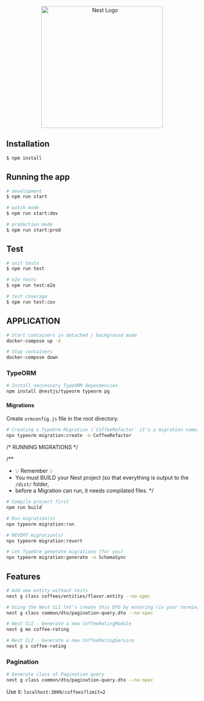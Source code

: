 <p align="center">
  <a href="http://nestjs.com/" target="blank"><img src="https://nestjs.com/img/logo_text.svg" width="320" alt="Nest Logo" /></a>
</p>


## Installation

```bash
$ npm install
```

## Running the app

```bash
# development
$ npm run start

# watch mode
$ npm run start:dev

# production mode
$ npm run start:prod
```

## Test

```bash
# unit tests
$ npm run test

# e2e tests
$ npm run test:e2e

# test coverage
$ npm run test:cov
```

## APPLICATION

```bash
# Start containers in detached / background mode
docker-compose up -d

# Stop containers
docker-compose down
```

### TypeORM

```bash
# Install neccessary TypeORM dependencies
npm install @nestjs/typeorm typeorm pg
```

#### Migrations

Create `ormconfig.js` file in the root directory.

```bash
# Creating a TypeOrm Migration (`CoffeeRefactor` it's a migration name)
npx typeorm migration:create -n CoffeeRefactor
```

/* RUNNING MIGRATIONS */

/**
 * 💡 Remember 💡
 * You must BUILD your Nest project (so that everything is output to the `/dist/` folder,
 * before a Migration can run, it needs compilated files.
 */
 
 ```bash
# Compile project first 
npm run build

# Run migration(s) 
npx typeorm migration:run

# REVERT migration(s)
npx typeorm migration:revert

# Let TypeOrm generate migrations (for you)
npx typeorm migration:generate -n SchemaSync
```


## Features

```bash
# Add new entity without tests
nest g class coffees/entities/flavor.entity --no-spec

# Using the Nest CLI let’s create this DTO by entering (in your terminal)
nest g class common/dto/pagination-query.dto --no-spec

# Nest CLI - Generate a new CoffeeRatingModule
nest g mo coffee-rating

# Nest CLI - Generate a new CoffeeRatingService 
nest g s coffee-rating
```

### Pagination

```bash
# Generate class of Pagination query
nest g class common/dto/pagination-query.dto --no-spec
```

Use it:
`localhost:3000/coffees?limit=2`

